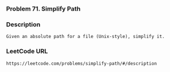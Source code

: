 ### Problem 71. Simplify Path

### Description
	Given an absolute path for a file (Unix-style), simplify it.

### LeetCode URL
	https://leetcode.com/problems/simplify-path/#/description
